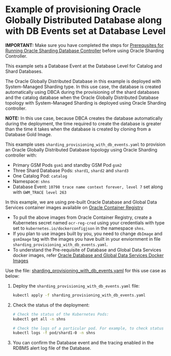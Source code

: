 # Example of provisioning Oracle Globally Distributed Database along with DB Events set at Database Level

**IMPORTANT:** Make sure you have completed the steps for [Prerequsites for Running Oracle Sharding Database Controller](../../README.md#prerequsites-for-running-oracle-sharding-database-controller) before using Oracle Sharding Controller.

This example sets a Database Event at the Database Level for Catalog and Shard Databases. 

The Oracle Globally Distributed Database in this example is deployed with System-Managed Sharding type. In this use case, the database is created automatically using DBCA during the provisioning of the shard databases and the catalog database when the Oracle Globally Distributed Database topology with System-Managed Sharding is deployed using Oracle Sharding controller. 

**NOTE:** In this use case, because DBCA creates the database automatically during the deployment, the time required to create the database is greater than the time it takes when the database is created by cloning from a Database Gold Image.

This example uses `sharding_provisioning_with_db_events.yaml` to provision an Oracle Globally Distributed Database topology using Oracle Sharding controller with:

* Primary GSM Pods `gsm1` and standby GSM Pod `gsm2`
* Three Shard Database  Pods: `shard1`, `shard2` and `shard3`
* One Catalog Pod: `catalog`
* Namespace: `shns`
* Database Event: `10798 trace name context forever, level 7` set along with `GWM_TRACE level 263`


In this example, we are using pre-built Oracle Database and Global Data Services container images available on [Oracle Container Registry](https://container-registry.oracle.com/)
  * To pull the above images from Oracle Container Registry, create a Kubernetes secret named `ocr-reg-cred` using your credentials with type set to `kubernetes.io/dockerconfigjson` in the namespace `shns`.
  * If you plan to use images built by you, you need to change `dbImage` and `gsmImage` tag with the images you have built in your enviornment in file `sharding_provisioning_with_db_events.yaml`.
  * To understand the Pre-requisite of Database and Global Data Services docker images, refer [Oracle Database and Global Data Services Docker Images](../../README.md#3-oracle-database-and-global-data-services-docker-images)
  

Use the file: [sharding_provisioning_with_db_events.yaml](./sharding_provisioning_with_db_events.yaml) for this use case as below:

1. Deploy the `sharding_provisioning_with_db_events.yaml` file:
    ```sh
    kubectl apply -f sharding_provisioning_with_db_events.yaml
    ```
2. Check the status of the deployment:
    ```sh
    # Check the status of the Kubernetes Pods:
    kubectl get all -n shns

    # Check the logs of a particular pod. For example, to check status of pod "shard1-0":
    kubectl logs -f pod/shard1-0 -n shns
    ```
3. You can confirm the Database event and the tracing enabled in the RDBMS alert log file of the Database.